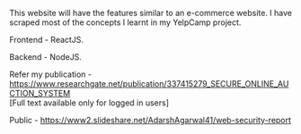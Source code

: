 This website will have the features similar to an e-commerce website.
I have scraped most of the concepts I learnt in my YelpCamp project.

Frontend - ReactJS.

Backend - NodeJS.

Refer my publication - https://www.researchgate.net/publication/337415279_SECURE_ONLINE_AUCTION_SYSTEM  
[Full text available only for logged in users]

Public - https://www2.slideshare.net/AdarshAgarwal41/web-security-report
